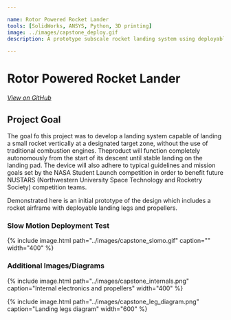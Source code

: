 ```yaml
---

name: Rotor Powered Rocket Lander
tools: [SolidWorks, ANSYS, Python, 3D printing]
image: ../images/capstone_deploy.gif
description: A prototype subscale rocket landing system using deployable propellors and landing legs

---
```


# Rotor Powered Rocket Lander

[*View on GitHub*](https://github.com/nmarks99/aero-capstone)

## Project Goal
The goal fo this project was to develop a landing system capable of landing a small
rocket vertically at a designated target zone, without the use of traditional
combustion engines. Theproduct will function completely autonomously from the start of its descent
until stable landing on the landing pad.
The device will also adhere to typical guidelines and mission goals set by the NASA
Student Launch competition in order to benefit future NUSTARS
(Northwestern University Space Technology and Rocketry Society) competition teams.

Demonstrated here is an initial prototype of the design which includes a rocket airframe
with deployable landing legs and propellers.

### Slow Motion Deployment Test

{% include image.html path="../images/capstone_slomo.gif" caption="" width="400" %}


### Additional Images/Diagrams

{% include image.html path="../images/capstone_internals.png" caption="Internal electronics and propellers" width="400" %}

{% include image.html path="../images/capstone_leg_diagram.png" caption="Landing legs diagram" width="600" %}
